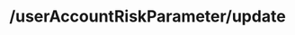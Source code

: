 ---
layout: default
title: /userAccountRiskParameter/update
parent: Risks
grand_parent: API Operations
permalink: /all-ops/risks/useraccountriskparameterupdate
op: true
---